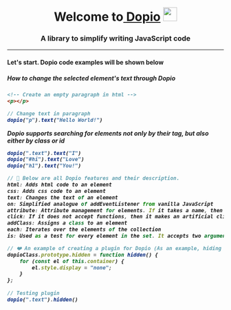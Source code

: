 <h1 align="center">Welcome to<a href="https://daniilshat.ru/" target="_blank"> Dopio</a>  <!-- what the fuck... -->
<img src="https://github.com/blackcater/blackcater/raw/main/images/Hi.gif" height="32"/></h1>
<h3 align="center">A library to simplify writing JavaScript code</h3>

<hr>

<h4>Let's start. Dopio code examples will be shown below</h4>

<h5>How to change the selected element's text through Dopio<h5>
  
```html
<!-- Create an empty paragraph in html -->
<p></p>
```
  
```js
// Change text in paragraph
dopio("p").text("Hello World!")
```
<p>Dopio supports searching for elements not only by their tag, but also either by class or id</p>

```js
dopio(".text").text("I")
dopio("#hi").text("Love")
dopio("h1").text("You!")
```
  
```js
// 🍁 Below are all Dopio features and their description. 
html: Adds html code to an element
css: Adds css code to an element
text: Changes the text of an element
on: Simplified analogue of addEventListener from vanilla JavaScript
attribute: Attribute management for elements. If it takes a name, then reads the attribute, if it also takes a value, then overwrites the attribute
click: If it does not accept functions, then it makes an artificial click on the object, otherwise it listens for clicks on the object
addClass: Assigns a class to an element
each: Iterates over the elements of the collection
is: Used as a test for every element in the set. It accepts two arguments
```
  
```js
// ❤️ An example of creating a plugin for Dopio (As an example, hiding an element from the page)
dopioClass.prototype.hidden = function hidden() {
    for (const el of this.container) {
        el.style.display = "none";
    }
};
  
// Testing plugin
dopio(".text").hidden()
```
